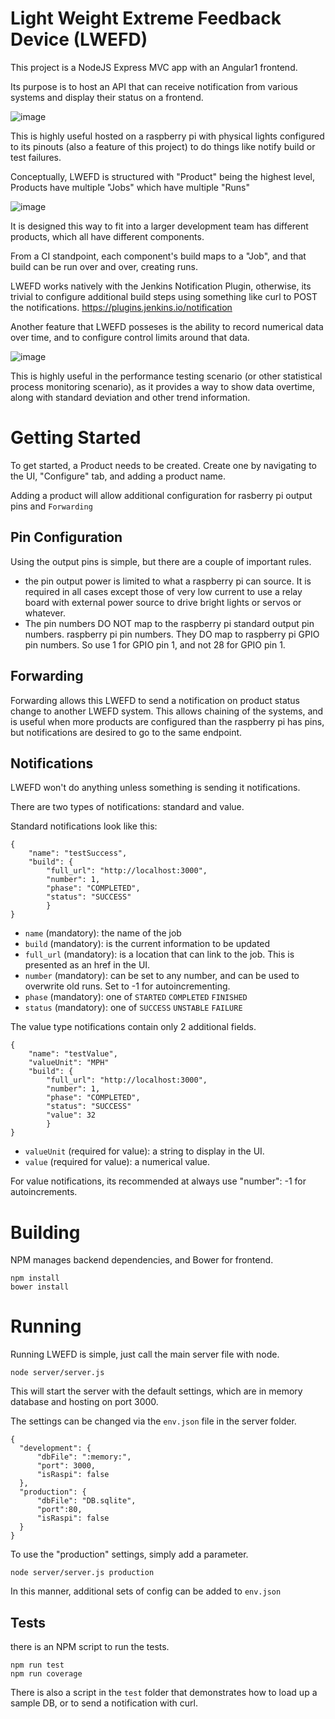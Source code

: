 
# Light Weight Extreme Feedback Device (LWEFD)

This project is a NodeJS Express MVC app with an Angular1 frontend. 

Its purpose is to host an API that can receive notification from 
various systems and display their status on a frontend. 

![image](https://user-images.githubusercontent.com/9774560/181585646-da15d5aa-6fca-40e1-b09a-82b3d4451229.png)

This is highly useful hosted on a raspberry pi with physical lights
configured to its pinouts (also a feature of this project) to do things
like notify build or test failures. 

Conceptually, LWEFD is structured with "Product" being the highest level, 
Products have multiple "Jobs" which have multiple "Runs" 

![image](https://user-images.githubusercontent.com/9774560/181585932-2869fdac-756d-4446-9315-8f5a4b0e21db.png)

It is designed this way to fit into a larger development team
has different products, which all have different components. 

From a CI standpoint, each component's build maps to a "Job", 
and that build can be run over and over, creating runs. 

LWEFD works natively with the Jenkins Notification Plugin, otherwise, its
trivial to configure additional build steps using something like curl to 
POST the notifications. https://plugins.jenkins.io/notification

Another feature that LWEFD posseses is the ability to record
numerical data over time, and to configure control limits around that data. 

![image](https://user-images.githubusercontent.com/9774560/181586826-0a1e8ca6-15a8-46fc-8f98-f824f0b7f4ff.png)

This is highly useful in the performance testing scenario (or other 
statistical process monitoring scenario), as it provides a way to show data
overtime, along with standard deviation and other trend information. 

# Getting Started

To get started, a Product needs to be created. Create one 
by navigating to the UI, "Configure" tab, and adding a product name. 

Adding a product will allow additional configuration for 
rasberry pi output pins and `Forwarding`

## Pin Configuration

Using the output pins is simple, but there are a couple of important
rules. 
- the pin output power is limited to what a raspberry pi can source. 
It is required in all cases except those of very low current to use a relay board
with external power source to drive bright lights or servos or whatever. 
- The pin numbers DO NOT map to the raspberry pi standard output pin numbers. 
raspberry pi pin numbers. They DO map to raspberry pi GPIO pin numbers. So use 1
for GPIO pin 1, and not 28 for GPIO pin 1. 

## Forwarding

Forwarding allows this LWEFD to send a notification on product status
change to another LWEFD system. This allows chaining of the systems, and is
useful when more products are configured than the raspberry pi has pins, 
but notifications are desired to go to the same endpoint. 

## Notifications

LWEFD won't do anything unless something is sending it notifications. 

There are two types of notifications: standard and value. 

Standard notifications look like this: 

    {
        "name": "testSuccess",
        "build": {
            "full_url": "http://localhost:3000",
            "number": 1,
            "phase": "COMPLETED",
            "status": "SUCCESS"
            }
    }

- `name` (mandatory): the name of the job
- `build` (mandatory): is the current information to be updated
- `full_url` (mandatory): is a location that can link to the job. This is
presented as an href in the UI.
- `number` (mandatory): can be set to any number, and can be used to 
overwrite old runs. Set to -1 for autoincrementing. 
- `phase` (mandatory): one of `STARTED` `COMPLETED` `FINISHED` 
- `status` (mandatory): one of `SUCCESS` `UNSTABLE` `FAILURE` 

The value type notifications contain only 2 additional fields.


    {
        "name": "testValue",
        "valueUnit": "MPH"
        "build": {
            "full_url": "http://localhost:3000",
            "number": 1,
            "phase": "COMPLETED",
            "status": "SUCCESS"
            "value": 32
            }
    }

- `valueUnit` (required for value): a string to display in the UI. 
- `value` (required for value): a numerical value. 

For value notifications, its recommended at always use "number": -1 for
autoincrements. 


# Building

NPM manages backend dependencies, and Bower for frontend. 

    npm install
    bower install

# Running

Running LWEFD is simple, just call the main server file with node.

    node server/server.js

This will start the server with the default settings, which are in memory
database and hosting on port 3000.

The settings can be changed via the `env.json` file in the server folder.

    {
      "development": {
          "dbFile": ":memory:",
          "port": 3000,
          "isRaspi": false
      },
      "production": {
          "dbFile": "DB.sqlite",
          "port":80,
          "isRaspi": false
      }
    }

To use the "production" settings, simply add a parameter.

    node server/server.js production

In this manner, additional sets of config can be added to `env.json`

## Tests

there is an NPM script to run the tests. 

    npm run test
    npm run coverage

There is also a script in the `test` folder that demonstrates how to 
load up a sample DB, or to send a notification with curl. 
